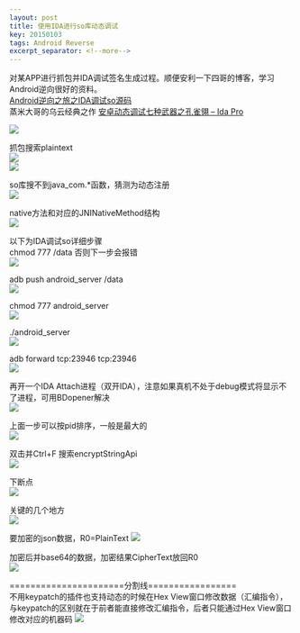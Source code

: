 ```yaml
---
layout: post
title: 使用IDA进行so库动态调试
key: 20150103
tags: Android Reverse
excerpt_separator: <!--more-->
---
```

对某APP进行抓包并IDA调试签名生成过程。顺便安利一下四哥的博客，学习Android逆向很好的资料。  
[Android逆向之旅之IDA调试so源码](https://blog.csdn.net/jiangwei0910410003/article/details/51500328)  
蒸米大哥的乌云经典之作 [安卓动态调试七种武器之孔雀翎 – Ida Pro](http://drops.xmd5.com/static/drops/tips-6840.html)
<!--more-->
![](https://raw.githubusercontent.com/la0s/la0s.github.io/master/screenshots/1.png)

抓包搜索plaintext  
![](https://raw.githubusercontent.com/la0s/la0s.github.io/master/screenshots/20180423.2.png)  
![](https://raw.githubusercontent.com/la0s/la0s.github.io/master/screenshots/20180423.3.png)

so库搜不到java_com.*函数，猜测为动态注册  
![](https://raw.githubusercontent.com/la0s/la0s.github.io/master/screenshots/20180423.4.png)  

native方法和对应的JNINativeMethod结构  
![](https://raw.githubusercontent.com/la0s/la0s.github.io/master/screenshots/20180423.5.png)

以下为IDA调试so详细步骤  
chmod 777 /data 否则下一步会报错  
![](https://raw.githubusercontent.com/la0s/la0s.github.io/master/screenshots/%E5%9B%BE%E7%89%871.png)

adb push  android_server  /data  
![](https://raw.githubusercontent.com/la0s/la0s.github.io/master/screenshots/7.png)

chmod 777 android_server  
![](https://raw.githubusercontent.com/la0s/la0s.github.io/master/screenshots/8.png)

./android_server  
![](https://raw.githubusercontent.com/la0s/la0s.github.io/master/screenshots/9.png)

adb forward tcp:23946 tcp:23946  
![](https://raw.githubusercontent.com/la0s/la0s.github.io/master/screenshots/10.png)

再开一个IDA Attach进程（双开IDA），注意如果真机不处于debug模式将显示不了进程，可用BDopener解决  
![](https://raw.githubusercontent.com/la0s/la0s.github.io/master/screenshots/11.png)

上面一步可以按pid排序，一般是最大的  
![](https://raw.githubusercontent.com/la0s/la0s.github.io/master/screenshots/12.png)

双击并Ctrl+F 搜索encryptStringApi  
![](https://raw.githubusercontent.com/la0s/la0s.github.io/master/screenshots/13.png)

下断点  
![](https://raw.githubusercontent.com/la0s/la0s.github.io/master/screenshots/14.png)

关键的几个地方  
![](https://raw.githubusercontent.com/la0s/la0s.github.io/master/screenshots/20180423.6.png)

要加密的json数据，R0=PlainText 
![](https://raw.githubusercontent.com/la0s/la0s.github.io/master/screenshots/16.png)

加密后并base64的数据，加密结果CipherText放回R0  
![](https://raw.githubusercontent.com/la0s/la0s.github.io/master/screenshots/17.png)


======================分割线=================  
不用keypatch的插件也支持动态的时候在Hex View窗口修改数据（汇编指令），与keypatch的区别就在于前者能直接修改汇编指令，后者只能通过Hex View窗口修改对应的机器码
![](https://raw.githubusercontent.com/la0s/la0s.github.io/master/screenshots/18.png)
